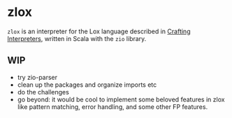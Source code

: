 # zlox

`zlox` is an interpreter for the Lox language described in [Crafting Interpreters](https://craftinginterpreters.com/), written in Scala with the `zio` library.

## WIP
- try zio-parser
- clean up the packages and organize imports etc
- do the challenges
- go beyond: it would be cool to implement some beloved features in zlox like pattern matching, error handling, and some other FP features.
